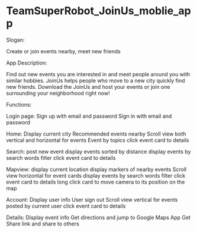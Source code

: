 # TeamSuperRobot_JoinUs_moblie_app

Slogan: 

Create or join events nearby, meet new friends

App Description:

Find out new events you are interested in and meet people around you with similar
hobbies. JoinUs helps people who move to a new city quickly find new friends.
Download the JoinUs and host your events or join one surrounding your neighborhood
right now!

Functions:

Login page:
    Sign up with email and password
    Sign in with email and password

Home:
    Display current city
    Recommended events nearby
    Scroll view both vertical and horizontal for events
    Event by topics
    click event card to details

Search:
    post new event
    display events sorted by distance
    display events by search words filter
    click event card to details

Mapview:
    display current location
    display markers of nearby events
    Scroll view horizontal for event cards
    display events by search words filter
    click event card to details
    long click card to move camera to its position on the map

Account:
    Display user info
    User sign out
    Scroll view vertical for events posted by current user
    click event card to details

Details:
    Display event info
    Get directions and jump to Google Maps App
    Get Share link and share to others
